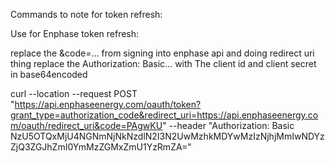 Commands to note for token refresh: 

Use for Enphase token refresh: 

replace the &code=... from signing into enphase api and doing redirect uri thing
replace the Authorization: Basic... with The client id and client secret in base64encoded 


curl --location --request POST "https://api.enphaseenergy.com/oauth/token?grant_type=authorization_code&redirect_uri=https://api.enphaseenergy.com/oauth/redirect_uri&code=PAgwKU" --header "Authorization: Basic NzU5OTQxMjU4NGNmNjNkNzdlN2I3N2UwMzhkMDYwMzIzNjhjMmIwNDYzZjQ3ZGJhZmI0YmMzZGMxZmU1YzRmZA="